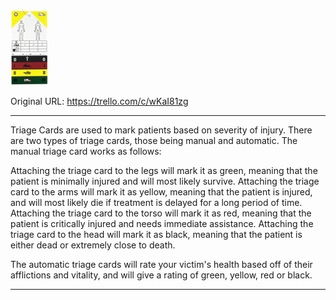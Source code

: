 ![Triage Card.png\|200](./Triage%20Card%20-%20Attachments/6718845db30472d958dd7ddb.png)

Original URL: https://trello.com/c/wKaI81zg

---

Triage Cards are used to mark patients based on severity of injury. There are two types of triage cards, those being manual and automatic. The manual triage card works as follows:

Attaching the triage card to the legs will mark it as green, meaning that the patient is minimally injured and will most likely survive.
Attaching the triage card to the arms will mark it as yellow, meaning that the patient is injured, and will most likely die if treatment is delayed for a long period of time.
Attaching the triage card to the torso will mark it as red, meaning that the patient is critically injured and needs immediate assistance.
Attaching the triage card to the head will mark it as black, meaning that the patient is either dead or extremely close to death.

The automatic triage cards will rate your victim's health based off of their afflictions and vitality, and will give a rating of green, yellow, red or black.

---


